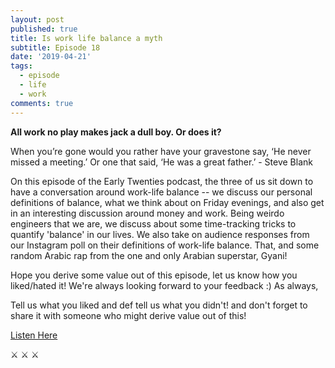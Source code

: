 ```yaml
---
layout: post
published: true
title: Is work life balance a myth
subtitle: Episode 18
date: '2019-04-21'
tags:
  - episode
  - life
  - work
comments: true
---
```

**All work no play makes jack a dull boy. Or does it?**

When you’re gone would you rather have your gravestone say, ‘He never missed a meeting.’ Or one that said, ‘He was a great father.’ - Steve Blank


On this episode of the Early Twenties podcast, the three of us sit down to have a conversation around work-life balance -- we discuss our personal definitions of balance, what we think about on Friday evenings, and also get in an interesting discussion around money and work.
Being weirdo engineers that we are, we discuss about some time-tracking tricks to quantify 'balance' in our lives. We also take on audience responses from our Instagram poll on their definitions of work-life balance. That, and some random Arabic rap from the one and only Arabian superstar, Gyani! 


Hope you derive some value out of this episode, let us know how you liked/hated it! We're always looking forward to your feedback :)
As always,

Tell us what you liked and def tell us what you didn't! and don't forget to share it with someone who might derive value out of this!

[Listen Here](https://anchor.fm/earlytwenties/episodes/Is-Work-Life-Balance-a-myth-e3pv0v)

⚔ ⚔ ⚔ 

